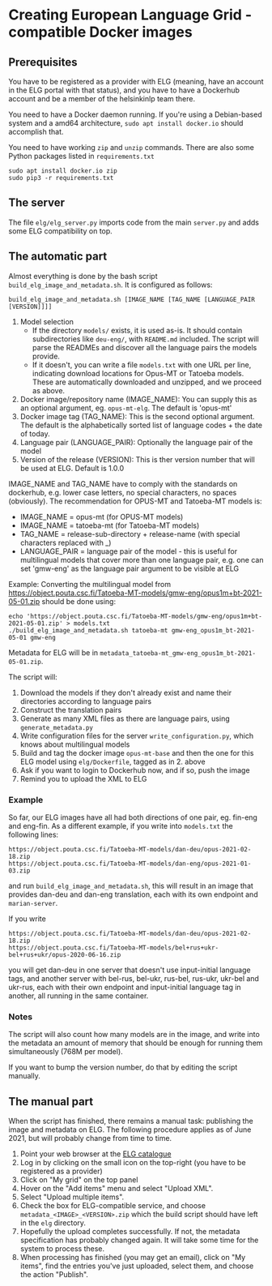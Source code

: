 # Creating European Language Grid -compatible Docker images

## Prerequisites

You have to be registered as a provider with ELG (meaning, have an account in the ELG portal with that status), and you have to have a Dockerhub account and be a member of the helsinkinlp team there.

You need to have a Docker daemon running. If you're using a Debian-based system and a amd64 architecture, `sudo apt install docker.io` should accomplish that.

You need to have working `zip` and `unzip` commands. There are also some Python packages listed in `requirements.txt`

```
sudo apt install docker.io zip
sudo pip3 -r requirements.txt
```

## The server

The file `elg/elg_server.py` imports code from the main `server.py` and adds some ELG compatibility on top.

## The automatic part

Almost everything is done by the bash script `build_elg_image_and_metadata.sh`. It is configured as follows:

```
build_elg_image_and_metadata.sh [IMAGE_NAME [TAG_NAME [LANGUAGE_PAIR [VERSION]]]]
```

1. Model selection
   * If the directory `models/` exists, it is used as-is. It should contain subdirectories like `deu-eng/`, with `README.md` included. The script will parse the READMEs and discover all the language pairs the models provide. 
   * If it doesn't, you can write a file `models.txt` with one URL per line, indicating download locations for Opus-MT or Tatoeba models. These are automatically downloaded and unzipped, and we proceed as above.
2. Docker image/repository name (IMAGE_NAME): You can supply this as an optional argument, eg. `opus-mt-elg`. The default is 'opus-mt'
3. Docker image tag (TAG_NAME): This is the second optional argument. The default is the alphabetically sorted list of language codes + the date of today.
4. Language pair (LANGUAGE_PAIR): Optionally the language pair of the model
5. Version of the release (VERSION): This is ther version number that will be used at ELG. Default is 1.0.0


IMAGE_NAME and TAG_NAME have to comply with the standards on dockerhub, e.g. lower case letters, no special characters, no spaces (obviously). The recommendation for OPUS-MT and Tatoeba-MT models is:

* IMAGE_NAME = opus-mt (for OPUS-MT models)
* IMAGE_NAME = tatoeba-mt (for Tatoeba-MT models)
* TAG_NAME = release-sub-directory + release-name (with special characters replaced with _)
* LANGUAGE_PAIR = language pair of the model - this is useful for multilingual models that cover more than one language pair, e.g. one can set 'gmw-eng' as the language pair argument to be visible at ELG

Example: Converting the multilingual model from https://object.pouta.csc.fi/Tatoeba-MT-models/gmw-eng/opus1m+bt-2021-05-01.zip should be done using:

```
echo 'https://object.pouta.csc.fi/Tatoeba-MT-models/gmw-eng/opus1m+bt-2021-05-01.zip' > models.txt
./build_elg_image_and_metadata.sh tatoeba-mt gmw-eng_opus1m_bt-2021-05-01 gmw-eng
```

Metadata for ELG will be in `metadata_tatoeba-mt_gmw-eng_opus1m_bt-2021-05-01.zip`.


The script will:

1. Download the models if they don't already exist and name their directories according to language pairs
2. Construct the translation pairs
3. Generate as many XML files as there are language pairs, using `generate_metadata.py`
4. Write configuration files for the server `write_configuration.py`, which knows about multilingual models
5. Build and tag the docker image `opus-mt-base` and then the one for this ELG model using `elg/Dockerfile`, tagged as in 2. above
6. Ask if you want to login to Dockerhub now, and if so, push the image
7. Remind you to upload the XML to ELG

### Example

So far, our ELG images have all had both directions of one pair, eg. fin-eng and eng-fin. As a different example, if you write into `models.txt` the following lines:

```
https://object.pouta.csc.fi/Tatoeba-MT-models/dan-deu/opus-2021-02-18.zip
https://object.pouta.csc.fi/Tatoeba-MT-models/dan-eng/opus-2021-01-03.zip
```

and run `build_elg_image_and_metadata.sh`, this will result in an image that provides dan-deu and dan-eng translation, each with its own endpoint and `marian-server`.

If you write

```
https://object.pouta.csc.fi/Tatoeba-MT-models/dan-deu/opus-2021-02-18.zip
https://object.pouta.csc.fi/Tatoeba-MT-models/bel+rus+ukr-bel+rus+ukr/opus-2020-06-16.zip
```

you will get dan-deu in one server that doesn't use input-initial language tags, and another server with bel-rus, bel-ukr, rus-bel, rus-ukr, ukr-bel and ukr-rus, each with their own endpoint and input-initial language tag in another, all running in the same container.

### Notes

The script will also count how many models are in the image, and write into the metadata an amount of memory that should be enough for running them simultaneously (768M per model).

If you want to bump the version number, do that by editing the script manually.

## The manual part

When the script has finished, there remains a manual task: publishing the image and metadata on ELG. The following procedure applies as of June 2021, but will probably change from time to time.

1. Point your web browser at the [ELG catalogue](https://live.european-language-grid.eu/catalogue/)
2. Log in by clicking on the small icon on the top-right (you have to be registered as a provider)
3. Click on "My grid" on the top panel
4. Hover on the "Add items" menu and select "Upload XML".
5. Select "Upload multiple items".
6. Check the box for ELG-compatible service, and choose `metadata_<IMAGE>_<VERSION>.zip` which the build script should have left in the `elg` directory.
7. Hopefully the upload completes successfully. If not, the metadata specification has probably changed again. It will take some time for the system to process these.
8. When processing has finished (you may get an email), click on "My items", find the entries you've just uploaded, select them, and choose the action "Publish".
